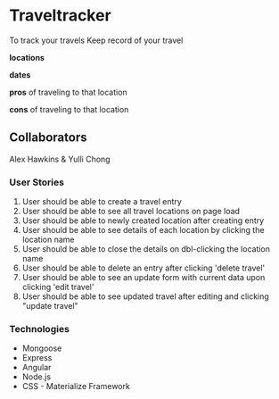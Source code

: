 # Traveltracker
To track your travels
Keep record of your travel


**locations**


**dates**


**pros** of traveling to that location


**cons** of traveling to that location

## Collaborators
Alex Hawkins & Yulli Chong

### User Stories
1. User should be able to create a travel entry
2. User should be able to see all travel locations on page load
3. User should be able to newly created location after creating entry
4. User should be able to see details of each location by clicking the location name
5. User should be able to close the details on dbl-clicking the location name
6. User should be able to delete an entry after clicking 'delete travel'
7. User should be able to see an update form with current data upon clicking 'edit travel'
8. User should be able to see updated travel after editing and clicking "update travel"

### Technologies
* Mongoose
* Express
* Angular
* Node.js
* CSS - Materialize Framework
